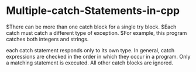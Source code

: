 # Multiple-catch-Statements-in-cpp
$There can be more than one catch block for a single try block. 
$Each catch must catch a different type of exception. 
$For example, this program catches both integers and strings.

each catch statement responds only to its own type.
In general, catch expressions are checked in the order in which they occur in a program. 
Only a matching statement is executed. All other catch blocks are ignored.

